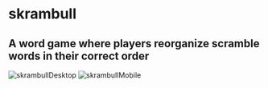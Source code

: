 # skrambull
## A word game where players reorganize scramble words in their correct order


![skrambullDesktop](https://user-images.githubusercontent.com/55434969/154022701-c48cb5a8-9826-4ad7-aa81-a1493279ce53.png)
![skrambullMobile](https://user-images.githubusercontent.com/55434969/154022712-43c7b5d3-e93b-47d7-9b76-7473b0807948.png)
